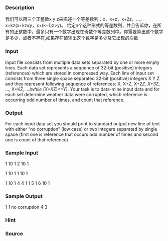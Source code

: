 
### Description
我们可以用三个正整数x y z来描述一个等差数列：x，x+z，x+2z，…，x+kz(x+kz≤y，x+(k+1)z>y)。
给定n个这种形式的等差数列，并且告诉你，在所有的正整数中，最多只有一个数字出现在奇数个等差数列中。你需要算出这个数字是多少，或者不存在,如果存在请输出这个数字是多少及它出现的次数

### Input
Input file consists from multiple data sets separated by one or more empty lines.
Each data set represents a sequence of 32-bit (positive) integers (references) which are stored in compressed way.
Each line of input set consists from three single space separated 32-bit (positive) integers X Y Z and they represent following sequence of references: X, X+Z, X+2*Z, X+3*Z, …, X+K*Z, …(while (X+K*Z)<=Y).
Your task is to data-mine input data and for each set determine weather data were corrupted, which reference is occurring odd number of times, and count that reference.
### Output
For each input data set you should print to standard output new line of text with either “no corruption” (low case) or two integers separated by single space (first one is reference that occurs odd number of times and second one is count of that reference).
### Sample Input
1 10 1
2 10 1

1 10 1
1 10 1

1 10 1
4 4 1
1 5 1
6 10 1
### Sample Output
1 1
no corruption
4 3
### Hint

### Source
